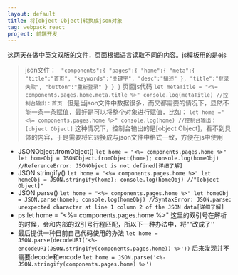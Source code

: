 ```yaml
---
layout: default
title: 将[object-Object]转换成json对象
tag: webpack react
project: 前端开发
---
```


这两天在做中英文双版的文件，页面根据语言读取不同的内容。js模板用的是ejs
>json文件： 
`
"components":{
  "pages":{
    "home":{
        "meta":{
          "title":"首页",
          "keywords":"关键字",
          "desc":"描述"
        },
       "title":"登录失败",
       "button":"重新登录"
    }
  }
}`
页面js代码
`let metaTitle = "<%= components.pages.home.meta.title %>"
console.log(metaTitle)
//控制台输出：首页 `
但是当json文件中数据很多，而又都需要的情况下，显然不能一条一条赋值，最好是可以将整个对象进行赋值，比如：
`let home ="<%= components.pages.home %>"
console.log(home)
//控制台输出：[object Object]`
这种情况下，控制台输出的是[object Object]，看不到具体的内容，于是需要将它转换成与json文件中格式一致，方便在js中使用
* JSONObject.fromObject()
`
let home = "<%= components.pages.home %>"
let homeObj = JSONObject.fromObject(home);
console.log(homeObj)
//ReferenceError: JSONObject is not defined[详细了解]
`
* JSON.stringify()
`
let home = "<%= components.pages.home %>"
let homeObj = JSON.stringify(home);
console.log(homeObj)
//"[object Object]"
`
* JSON.parse()
`
let home = "<%= components.pages.home %>"
let homeObj = JSON.parse(home);
console.log(homeObj)
//SyntaxError: JSON.parse: unexpected character at line 1 column 2 of the JSON data[详细了解]
`
* ps:let home = "<%= components.pages.home %>" 这里的双引号在解析的时候，会和内部的双引号行程匹配，所以下一种办法中，将""改成了''
* 最后提供一种目前自己代码使用的办法
 `
let home = JSON.parse(decodeURI('<%- encodeURI(JSON.stringify(components.pages.home)) %>'))
`
后来发现并不需要decode和encode
`
let home = JSON.parse('<%- JSON.stringify(components.pages.home) %>')
`
